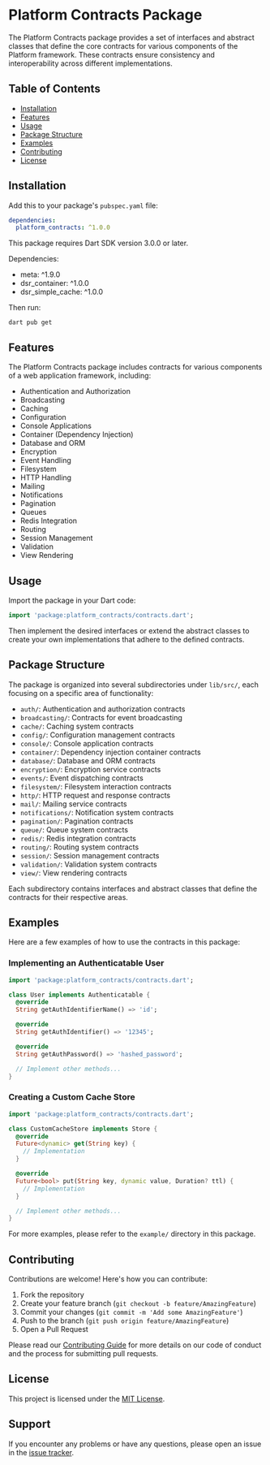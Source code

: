 # Platform Contracts Package

The Platform Contracts package provides a set of interfaces and abstract classes that define the core contracts for various components of the Platform framework. These contracts ensure consistency and interoperability across different implementations.

## Table of Contents

- [Installation](#installation)
- [Features](#features)
- [Usage](#usage)
- [Package Structure](#package-structure)
- [Examples](#examples)
- [Contributing](#contributing)
- [License](#license)

## Installation

Add this to your package's `pubspec.yaml` file:

```yaml
dependencies:
  platform_contracts: ^1.0.0
```

This package requires Dart SDK version 3.0.0 or later.

Dependencies:
- meta: ^1.9.0
- dsr_container: ^1.0.0
- dsr_simple_cache: ^1.0.0

Then run:

```
dart pub get
```

## Features

The Platform Contracts package includes contracts for various components of a web application framework, including:

- Authentication and Authorization
- Broadcasting
- Caching
- Configuration
- Console Applications
- Container (Dependency Injection)
- Database and ORM
- Encryption
- Event Handling
- Filesystem
- HTTP Handling
- Mailing
- Notifications
- Pagination
- Queues
- Redis Integration
- Routing
- Session Management
- Validation
- View Rendering

## Usage

Import the package in your Dart code:

```dart
import 'package:platform_contracts/contracts.dart';
```

Then implement the desired interfaces or extend the abstract classes to create your own implementations that adhere to the defined contracts.

## Package Structure

The package is organized into several subdirectories under `lib/src/`, each focusing on a specific area of functionality:

- `auth/`: Authentication and authorization contracts
- `broadcasting/`: Contracts for event broadcasting
- `cache/`: Caching system contracts
- `config/`: Configuration management contracts
- `console/`: Console application contracts
- `container/`: Dependency injection container contracts
- `database/`: Database and ORM contracts
- `encryption/`: Encryption service contracts
- `events/`: Event dispatching contracts
- `filesystem/`: Filesystem interaction contracts
- `http/`: HTTP request and response contracts
- `mail/`: Mailing service contracts
- `notifications/`: Notification system contracts
- `pagination/`: Pagination contracts
- `queue/`: Queue system contracts
- `redis/`: Redis integration contracts
- `routing/`: Routing system contracts
- `session/`: Session management contracts
- `validation/`: Validation system contracts
- `view/`: View rendering contracts

Each subdirectory contains interfaces and abstract classes that define the contracts for their respective areas.

## Examples

Here are a few examples of how to use the contracts in this package:

### Implementing an Authenticatable User

```dart
import 'package:platform_contracts/contracts.dart';

class User implements Authenticatable {
  @override
  String getAuthIdentifierName() => 'id';

  @override
  String getAuthIdentifier() => '12345';

  @override
  String getAuthPassword() => 'hashed_password';

  // Implement other methods...
}
```

### Creating a Custom Cache Store

```dart
import 'package:platform_contracts/contracts.dart';

class CustomCacheStore implements Store {
  @override
  Future<dynamic> get(String key) {
    // Implementation
  }

  @override
  Future<bool> put(String key, dynamic value, Duration? ttl) {
    // Implementation
  }

  // Implement other methods...
}
```

For more examples, please refer to the `example/` directory in this package.

## Contributing

Contributions are welcome! Here's how you can contribute:

1. Fork the repository
2. Create your feature branch (`git checkout -b feature/AmazingFeature`)
3. Commit your changes (`git commit -m 'Add some AmazingFeature'`)
4. Push to the branch (`git push origin feature/AmazingFeature`)
5. Open a Pull Request

Please read our [Contributing Guide](CONTRIBUTING.md) for more details on our code of conduct and the process for submitting pull requests.

## License

This project is licensed under the [MIT License](LICENSE.md).

## Support

If you encounter any problems or have any questions, please open an issue in the [issue tracker](https://github.com/your-repo/platform_contracts/issues).
